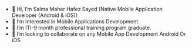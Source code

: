 - 👋 Hi, I’m Salma Maher Hafez Sayed (Native Mobile Application Developer (Android & iOS))
- 👀 I’m interested in Mobile Applications Development.
- 🌱 I’m ITI-9 month professional training program graduate.
- 💞️ I’m looking to collaborate on any Mobile App Development Android Or iOS


<!---
salmamaher14/salmamaher14 is a ✨ special ✨ repository because its `README.md` (this file) appears on your GitHub profile.
You can click the Preview link to take a look at your changes.
--->

